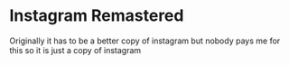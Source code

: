 # Instagram Remastered

Originally it has to be a better copy of instagram but nobody pays me for this so it is just a copy of instagram
